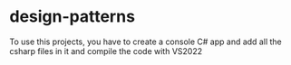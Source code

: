 # design-patterns

To use this projects, you have to create a console C# app and add all the csharp files in it and compile the code with VS2022